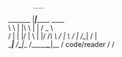           ___               
 _______  |___|_______        ____   
 \      \ |   |\      \      |    | /  _  \  
 /   |   \|   |/   |   \     |    |/  /_\  \ 
/    |    \   /    |    \/\__|    /    |    \
\____|__  /___\____|__  /\________\____|__  /
    code\/reader      \/                  \/ 
